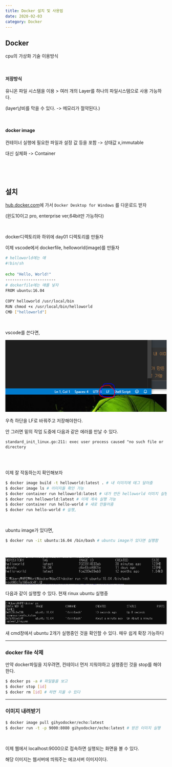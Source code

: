```yaml
---
title: Docker 설치 및 사용법
date: 2020-02-03
category: Docker
---
```

## Docker

cpu의 가상화 기술 이용방식

<br/>

#### 저장방식

유니온 파일 시스템을 이용 > 여러 개의 Layer를 하나의 파일시스템으로 사용 가능하다.

(layer낭비를 막을 수 있다. -> 메모리가 절약된다.)

<br/>

#### docker image

컨테이너 실행에 필요한 파일과 설정 값 등을 포함 -> 상태값 x,immutable

대신 실체화 -> Container

<br/>

<br/>

<br/>

## 설치

[hub.docker.com](https://hub.docker.com/editions/community/docker-ce-desktop-windows)에 가서 `Docker Desktop for Windows` 를 다운로드 받자

(윈도10이고 pro, enterprise ver,64bit만 가능하다)

<br/>



docker디렉토리와 하위에 day01 디렉토리를 만들자

이제 vscode에서 dockerfile, helloworld(image)를 만들자

```bash
# helloworld에는 얘
#!bin/sh

echo "Hello, World!"
----------------------
# dockerfile에는 얘를 넣자
FROM ubuntu:16.04

COPY helloworld /usr/local/bin
RUN chmod +x /usr/local/bin/helloworld
CMD ["helloworld"]
```

<br/>

vscode를 쓴다면,

![image-20191230172359176](image-20191230172359176.png)

우측 하단을 LF로 바꿔주고 저장해야한다.

안 그러면 밑의 작업 도중에 다음과 같은 에러를 만날 수 있다.

```
standard_init_linux.go:211: exec user process caused "no such file or directory
```



<br/>

<br/>

이제 잘 작동하는지 확인해보자

```bash
$ docker image build -t helloworld:latest . # 내 이미지에 태그 달아줌
$ docker image ls # 이미지들 확인 가능
$ docker container run helloworld:latest # 내가 만든 helloworld 이미지 실행
$ docker run helloworld:latest # 이제 계속 실행 가능
$ docker container run hello-world # 새로 만들어줌
$ docker run hello-world # 실행, 
```

<br/>

ubuntu image가 있다면,

```bash
$ docker run -it ubuntu:16.04 /bin/bash # ubuntu image가 있다면 실행함
```

<br/>

![](image-20191230165711012.png)

다음과 같이 실행할 수 있다. 현재 rinux ubuntu 실행중

![image-20191230165840889](image-20191230165840889.png)

새 cmd창에서 ubuntu 2개가 실행중인 것을 확인할 수 있다. 매우 쉽게 확장 가능하다



---

### docker file 삭제

만약 docker파일을 지우려면, 컨테이너 먼저 지워야하고 실행중인 것을 stop를 해야 한다.

```bash
$ docker ps -a # 파일들을 보고
$ docker stop [id]
$ docker rm [id] # 하면 지울 수 있다
```

---

### 이미지 내려받기

```bash
$ docker image pull gihyodocker/echo:latest
$ docker run -t -p 9000:8080 gihyodocker/echo:latest # 받은 이미지 실행
```

<br/>

이제 웹에서 localhost:9000으로 접속하면 실행되는 화면을 볼 수 있다.

해당 이미지는 웹서버에 띄워주는 에코서버 이미지이다.